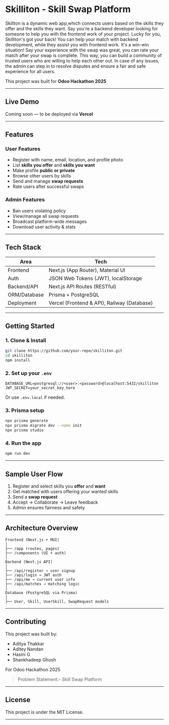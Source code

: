 # Skilliton - Skill Swap Platform

Skillton is a dynamic web app,which connects users based on the skills they offer and the skills they want. Say you're a backend developer looking for someone to help you with the frontend work of your project. Lucky for you, Skilliton's got your back! You can help your match with backend development, while they assist you with frontend work. It's a win-win situation!
Say your experience with the swap was great, you can rate your match after your swap is complete. This way, you can build a community of trusted users who are willing to help each other out.
In case of any issues, the admin can step in to resolve disputes and ensure a fair and safe experience for all users.

This project was built for **Odoo Hackathon 2025** 

---

## Live Demo

Coming soon — to be deployed via **Vercel**

---

## Features

### User Features
- Register with name, email, location, and profile photo
- List **skills you offer** and **skills you want**
- Make profile **public or private**
- Browse other users by skills
- Send and manage **swap requests**
- Rate users after successful swaps

### Admin Features
- Ban users violating policy
- View/manage all swap requests
- Broadcast platform-wide messages
- Download user activity & stats

---

## Tech Stack

| Area          | Tech                                         |
|---------------|----------------------------------------------|
| Frontend      | Next.js (App Router), Material UI            |
| Auth          | JSON Web Tokens (JWT), localStorage          |
| Backend/API   | Next.js API Routes (RESTful)                 |
| ORM/Database  | Prisma + PostgreSQL                          |
| Deployment    | Vercel (Frontend & API), Railway (Database)  |

---

## Getting Started

### 1. Clone & Install
```bash
git clone https://github.com/your-repo/skilliton.git
cd skilliton
npm install
````

### 2. Set up your `.env`

```env
DATABASE_URL=postgresql://<user>:<password>@localhost:5432/skilliton
JWT_SECRET=your_secret_key_here
```

Or use `.env.local` if needed.

### 3. Prisma setup

```bash
npx prisma generate
npx prisma migrate dev --name init
npx prisma studio
```

### 4. Run the app

```bash
npm run dev
```

---

## Sample User Flow

1. Register and select skills you **offer** and **want**
2. Get matched with users offering your wanted skills
3. Send a **swap request**
4. Accept → Collaborate → Leave feedback
5. Admin ensures fairness and safety

---

## Architecture Overview

```
Frontend (Next.js + MUI)
│
├── /app (routes, pages)
├── /components (UI + auth)
│
Backend (Next.js API)
│
├── /api/register → user signup
├── /api/login → JWT auth
├── /api/me → current user info
├── /api/matches → matching logic
│
Database (PostgreSQL via Prisma)
│
├── User, Skill, UserSkill, SwapRequest models
```

---

## Contributing

This project was built by:

* Aditya Thakkar
* Aditey Nandan
* Hasini G
* Shankhadeep Ghosh

For Odoo Hackathon 2025  
> Problem Statement:- Skill Swap Platform

---

## License

This project is under the MIT License.

---
